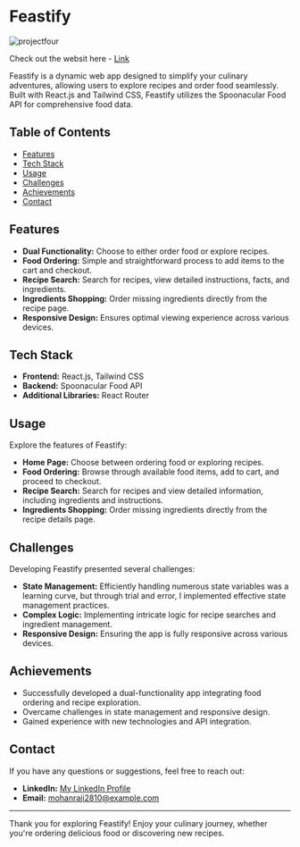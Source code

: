 # Feastify

![projectfour](https://github.com/Mohangit2810/react-food-app/assets/136815669/a49e349b-4ea0-4456-8913-3a515154537b)

Check out the websit here - [Link](https://feastify-recipe.netlify.app/)

Feastify is a dynamic web app designed to simplify your culinary adventures, allowing users to explore recipes and order food seamlessly. Built with React.js and Tailwind CSS, Feastify utilizes the Spoonacular Food API for comprehensive food data.

## Table of Contents

- [Features](#features)
- [Tech Stack](#tech-stack)
- [Usage](#usage)
- [Challenges](#challenges)
- [Achievements](#achievements)
- [Contact](#contact)

## Features

- **Dual Functionality:** Choose to either order food or explore recipes.
- **Food Ordering:** Simple and straightforward process to add items to the cart and checkout.
- **Recipe Search:** Search for recipes, view detailed instructions, facts, and ingredients.
- **Ingredients Shopping:** Order missing ingredients directly from the recipe page.
- **Responsive Design:** Ensures optimal viewing experience across various devices.

## Tech Stack

- **Frontend:** React.js, Tailwind CSS
- **Backend:** Spoonacular Food API
- **Additional Libraries:** React Router

## Usage

Explore the features of Feastify:

- **Home Page:** Choose between ordering food or exploring recipes.
- **Food Ordering:** Browse through available food items, add to cart, and proceed to checkout.
- **Recipe Search:** Search for recipes and view detailed information, including ingredients and instructions.
- **Ingredients Shopping:** Order missing ingredients directly from the recipe details page.

## Challenges

Developing Feastify presented several challenges:

- **State Management:** Efficiently handling numerous state variables was a learning curve, but through trial and error, I implemented effective state management practices.
- **Complex Logic:** Implementing intricate logic for recipe searches and ingredient management.
- **Responsive Design:** Ensuring the app is fully responsive across various devices.

## Achievements

- Successfully developed a dual-functionality app integrating food ordering and recipe exploration.
- Overcame challenges in state management and responsive design.
- Gained experience with new technologies and API integration.

## Contact

If you have any questions or suggestions, feel free to reach out:

- **LinkedIn:** [My LinkedIn Profile](https://www.linkedin.com/in/mohan-raji-95bb8a223/)
- **Email:** mohanraji2810@example.com

---

Thank you for exploring Feastify! Enjoy your culinary journey, whether you're ordering delicious food or discovering new recipes.
